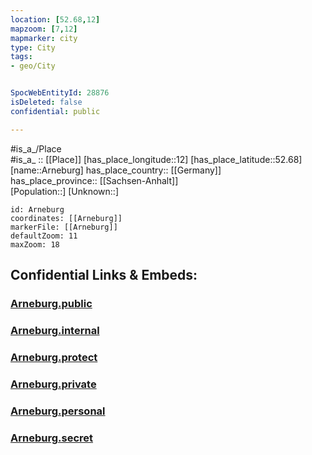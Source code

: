 ```yaml
---
location: [52.68,12] 
mapzoom: [7,12] 
mapmarker: city 
type: City
tags:
- geo/City


SpocWebEntityId: 28876
isDeleted: false
confidential: public

---
```

#is_a_/Place  
#is_a_ :: [[Place]] 
[has_place_longitude::12] 
[has_place_latitude::52.68] 
[name::Arneburg] 
has_place_country:: [[Germany]]  
has_place_province:: [[Sachsen-Anhalt]]  
[Population::] 
[Unknown::] 


```leaflet
id: Arneburg
coordinates: [[Arneburg]] 
markerFile: [[Arneburg]] 
defaultZoom: 11 
maxZoom: 18
```


## Confidential Links & Embeds: 

### [Arneburg.public](/_public/\Earth\Continent\Europe\Europe~Central\Germany\Germany~East\Sachsen-Anhalt\counties~SA\Stendal\cities~Stendal\Arneburg-Goldbeck\CityArneburg.public.md) 

### [Arneburg.internal](/_internal/\Earth\Continent\Europe\Europe~Central\Germany\Germany~East\Sachsen-Anhalt\counties~SA\Stendal\cities~Stendal\Arneburg-Goldbeck\CityArneburg.internal.md) 

### [Arneburg.protect](/_protect/\Earth\Continent\Europe\Europe~Central\Germany\Germany~East\Sachsen-Anhalt\counties~SA\Stendal\cities~Stendal\Arneburg-Goldbeck\CityArneburg.protect.md) 

### [Arneburg.private](/_private/\Earth\Continent\Europe\Europe~Central\Germany\Germany~East\Sachsen-Anhalt\counties~SA\Stendal\cities~Stendal\Arneburg-Goldbeck\CityArneburg.private.md) 

### [Arneburg.personal](/_personal/\Earth\Continent\Europe\Europe~Central\Germany\Germany~East\Sachsen-Anhalt\counties~SA\Stendal\cities~Stendal\Arneburg-Goldbeck\CityArneburg.personal.md) 

### [Arneburg.secret](/_secret/\Earth\Continent\Europe\Europe~Central\Germany\Germany~East\Sachsen-Anhalt\counties~SA\Stendal\cities~Stendal\Arneburg-Goldbeck\CityArneburg.secret.md)

